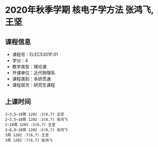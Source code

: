 # 2020年秋季学期 核电子学方法 张鸿飞, 王坚






## 课程信息

- 课程号：ELEC5301P.01
- 学分：4
- 教学类型：理论课
- 开课单位：近代物理系
- 课程类别：本研贯通
- 课程层次：研究生课程

## 上课时间

```
2~3,5~18周 1202 :3(6,7) 王坚
2~3,5~18周 1202 :3(6,7) 张鸿飞
2~18周 1202 :5(6,7) 王坚
2~6,8~18周 1202 :5(6,7) 张鸿飞
3周 1202 :7(6,7) 王坚
3周 1202 :7(6,7) 张鸿飞
```

